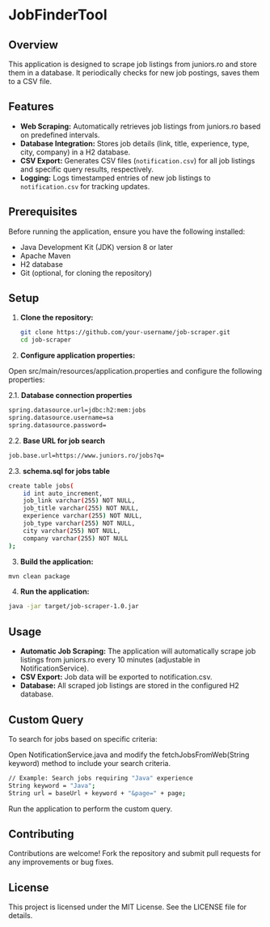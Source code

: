# JobFinderTool

## Overview

This application is designed to scrape job listings from juniors.ro and store them in a database. It periodically checks for new job postings, saves them to a CSV file.
## Features

- **Web Scraping:** Automatically retrieves job listings from juniors.ro based on predefined intervals.
- **Database Integration:** Stores job details (link, title, experience, type, city, company) in a H2 database.
- **CSV Export:** Generates CSV files (`notification.csv`) for all job listings and specific query results, respectively.
- **Logging:** Logs timestamped entries of new job listings to `notification.csv` for tracking updates.

## Prerequisites

Before running the application, ensure you have the following installed:

- Java Development Kit (JDK) version 8 or later
- Apache Maven
- H2 database 
- Git (optional, for cloning the repository)

## Setup

1. **Clone the repository:**

   ```bash
   git clone https://github.com/your-username/job-scraper.git
   cd job-scraper
   ```

2. **Configure application properties:**

Open src/main/resources/application.properties and configure the following properties:

2.1. **Database connection properties**

```bash
spring.datasource.url=jdbc:h2:mem:jobs
spring.datasource.username=sa
spring.datasource.password=
```
2.2. **Base URL for job search**

```bash
job.base.url=https://www.juniors.ro/jobs?q=
```

2.3. **schema.sql for jobs table**

```bash
create table jobs(
    id int auto_increment,
    job_link varchar(255) NOT NULL,
    job_title varchar(255) NOT NULL,
    experience varchar(255) NOT NULL,
    job_type varchar(255) NOT NULL,
    city varchar(255) NOT NULL,
    company varchar(255) NOT NULL
);
```

3. **Build the application:**

```bash
mvn clean package
```

4. **Run the application:**

```bash
java -jar target/job-scraper-1.0.jar
```

## Usage
- **Automatic Job Scraping:** The application will automatically scrape job listings from juniors.ro every 10 minutes (adjustable in NotificationService).
- **CSV Export:** Job data will be exported to notification.csv.
- **Database:** All scraped job listings are stored in the configured H2 database.

## Custom Query
To search for jobs based on specific criteria:

Open NotificationService.java and modify the fetchJobsFromWeb(String keyword) method to include your search criteria.

```bash
// Example: Search jobs requiring "Java" experience
String keyword = "Java";
String url = baseUrl + keyword + "&page=" + page;
```

Run the application to perform the custom query.

## Contributing
Contributions are welcome! Fork the repository and submit pull requests for any improvements or bug fixes.

## License
This project is licensed under the MIT License. See the LICENSE file for details.
